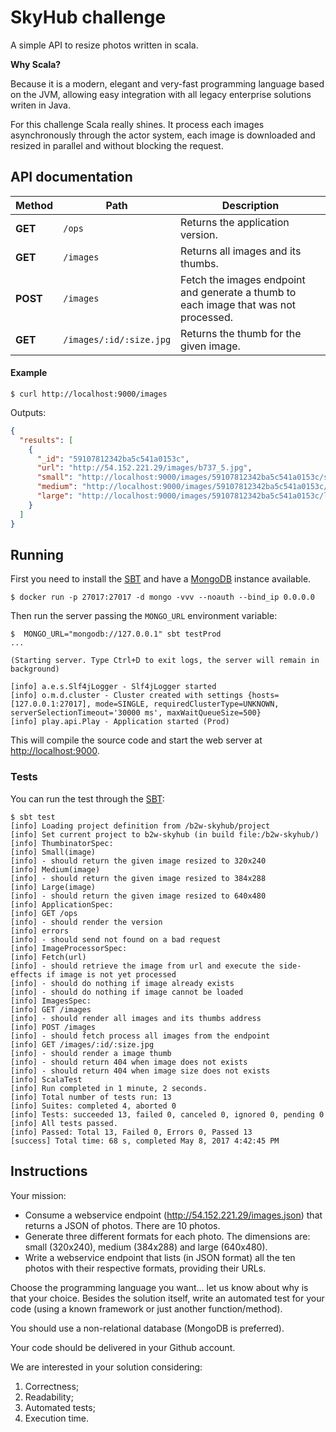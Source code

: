 # SkyHub challenge

A simple API to resize photos written in scala.

**Why Scala?**

Because it is a modern, elegant and very-fast programming language based on the JVM, allowing easy integration with all legacy enterprise solutions writen in Java.

For this challenge Scala really shines. It process each images asynchronously through the actor system, each image is downloaded and resized in parallel and without blocking the request.

## API documentation

| Method | Path | Description |
| --- | --- | --- |
| **GET** | `/ops` | Returns the application version. |
| **GET** | `/images` | Returns all images and its thumbs. |
| **POST** | `/images` | Fetch the images endpoint and generate a thumb to each image that was not processed. |
| **GET** | `/images/:id/:size.jpg` | Returns the thumb for the given image. |

#### Example

```shell
$ curl http://localhost:9000/images
```
Outputs:
```json
{
  "results": [
    {
      "_id": "59107812342ba5c541a0153c",
      "url": "http://54.152.221.29/images/b737_5.jpg",
      "small": "http://localhost:9000/images/59107812342ba5c541a0153c/small.jpg",
      "medium": "http://localhost:9000/images/59107812342ba5c541a0153c/medium.jpg",
      "large": "http://localhost:9000/images/59107812342ba5c541a0153c/large.jpg"
    }
  ]
}
```

## Running

First you need to install the [SBT](http://www.scala-sbt.org/release/docs/Setup.html) and have a [MongoDB](https://docs.mongodb.com/manual/administration/install-community/) instance available.

```shell
$ docker run -p 27017:27017 -d mongo -vvv --noauth --bind_ip 0.0.0.0
```

Then run the server passing the `MONGO_URL` environment variable:

```shell
$  MONGO_URL="mongodb://127.0.0.1" sbt testProd
...

(Starting server. Type Ctrl+D to exit logs, the server will remain in background)

[info] a.e.s.Slf4jLogger - Slf4jLogger started
[info] o.m.d.cluster - Cluster created with settings {hosts=[127.0.0.1:27017], mode=SINGLE, requiredClusterType=UNKNOWN, serverSelectionTimeout='30000 ms', maxWaitQueueSize=500}
[info] play.api.Play - Application started (Prod)
```

This will compile the source code and start the web server at [http://localhost:9000](http://localhost:9000).

### Tests

You can run the test through the [SBT](http://www.scala-sbt.org/release/docs/Setup.html):

```
$ sbt test
[info] Loading project definition from /b2w-skyhub/project
[info] Set current project to b2w-skyhub (in build file:/b2w-skyhub/)
[info] ThumbinatorSpec:
[info] Small(image)
[info] - should return the given image resized to 320x240
[info] Medium(image)
[info] - should return the given image resized to 384x288
[info] Large(image)
[info] - should return the given image resized to 640x480
[info] ApplicationSpec:
[info] GET /ops
[info] - should render the version
[info] errors
[info] - should send not found on a bad request
[info] ImageProcessorSpec:
[info] Fetch(url)
[info] - should retrieve the image from url and execute the side-effects if image is not yet processed
[info] - should do nothing if image already exists
[info] - should do nothing if image cannot be loaded
[info] ImagesSpec:
[info] GET /images
[info] - should render all images and its thumbs address
[info] POST /images
[info] - should fetch process all images from the endpoint
[info] GET /images/:id/:size.jpg
[info] - should render a image thumb
[info] - should return 404 when image does not exists
[info] - should return 404 when image size does not exists
[info] ScalaTest
[info] Run completed in 1 minute, 2 seconds.
[info] Total number of tests run: 13
[info] Suites: completed 4, aborted 0
[info] Tests: succeeded 13, failed 0, canceled 0, ignored 0, pending 0
[info] All tests passed.
[info] Passed: Total 13, Failed 0, Errors 0, Passed 13
[success] Total time: 68 s, completed May 8, 2017 4:42:45 PM
```

## Instructions

Your mission:
- Consume a webservice endpoint (http://54.152.221.29/images.json) that returns a JSON of photos. There are 10 photos.
- Generate three different formats for each photo. The dimensions are: small (320x240), medium (384x288) and large (640x480).
- Write a webservice endpoint that lists (in JSON format) all the ten photos with their respective formats, providing their URLs.

Choose the programming language you want... let us know about why is that your choice. Besides the solution itself, write an automated test for your code (using a known framework or just another function/method).

You should use a non-relational database (MongoDB is preferred).

Your code should be delivered in your Github account.

We are interested in your solution considering:
1. Correctness;
2. Readability;
3. Automated tests;
4. Execution time.
